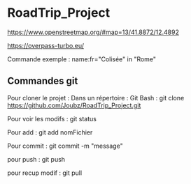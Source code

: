# RoadTrip_Project

https://www.openstreetmap.org/#map=13/41.8872/12.4892

https://overpass-turbo.eu/

Commande exemple : name:fr="Colisée" in "Rome"

## Commandes git

Pour cloner le projet : Dans un répertoire : Git Bash : git clone https://github.com/Joubz/RoadTrip_Project.git

Pour voir les modifs : git status

Pour add : git add nomFichier

Pour commit : git commit -m "message"

pour push : git push

pour recup modif : git pull
